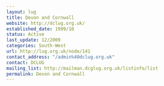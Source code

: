 ```yaml
---
layout: lug
title: Devon and Cornwall
website: http://dclug.org.uk/
established_date: 1999/10
status: Active
last_update: 12/2009
categories: South-West
url: http://lug.org.uk/node/141
contact_address: "/admin%40dclug.org.uk"
contact: DCLUG
mailing_list: http://mailman.dcglug.org.uk/listinfo/list
permalink: Devon and Cornwall
---
```

